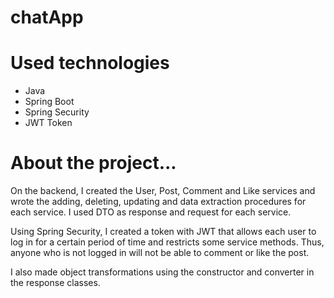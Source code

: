 # chatApp

# Used technologies
<ul>
  <li>Java</li>
  <li>Spring Boot</li>
  <li>Spring Security</li>
  <li>JWT Token</li>
</ul>

# About the project...
<div>
  <p>
    On the backend, I created the User, Post, Comment and Like services and wrote the adding, deleting, updating and data extraction procedures for each service. I used DTO as response and   request for each service.

Using Spring Security, I created a token with JWT that allows each user to log in for a certain period of time and restricts some service methods. Thus, anyone who is not logged in will not be able to comment or like the post.
  </p>
  <p>
    I also made object transformations using the constructor and converter in the response classes.
  </p>
  
</div>
